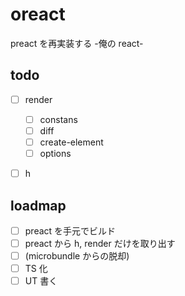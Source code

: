 # oreact

preact を再実装する -俺の react-

## todo

- [ ] render

  - [ ] constans
  - [ ] diff
  - [ ] create-element
  - [ ] options

- [ ] h

## loadmap

- [ ] preact を手元でビルド
- [ ] preact から h, render だけを取り出す
- [ ] (microbundle からの脱却)
- [ ] TS 化
- [ ] UT 書く
